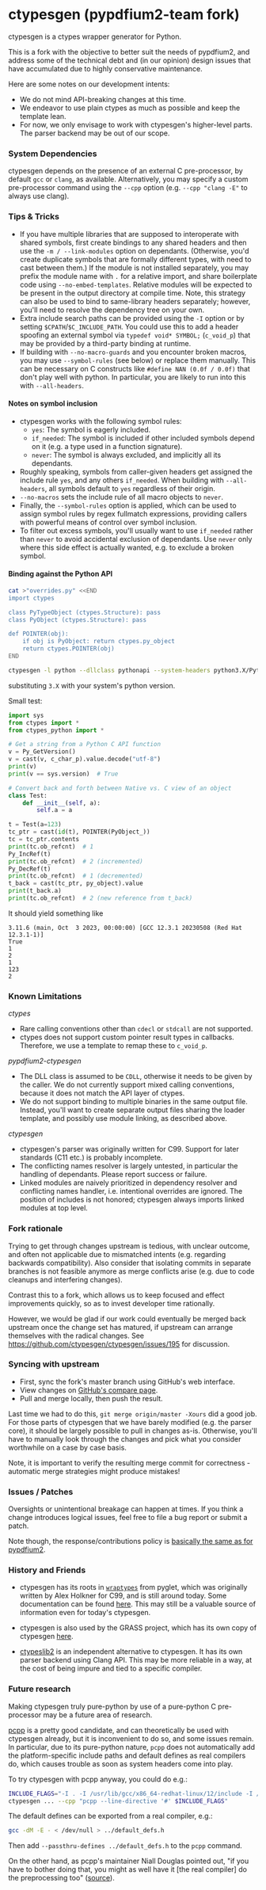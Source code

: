 # ctypesgen (pypdfium2-team fork)

ctypesgen is a ctypes wrapper generator for Python.

This is a fork with the objective to better suit the needs of pypdfium2, and address some of the technical debt and (in our opinion) design issues that have accumulated due to highly conservative maintenance.

Here are some notes on our development intents:
* We do not mind API-breaking changes at this time.
* We endeavor to use plain ctypes as much as possible and keep the template lean.
* For now, we only envisage to work with ctypesgen's higher-level parts. The parser backend may be out of our scope.


### System Dependencies

ctypesgen depends on the presence of an external C pre-processor, by default `gcc` or `clang`, as available.
Alternatively, you may specify a custom pre-processor command using the `--cpp` option (e.g. `--cpp "clang -E"` to always use clang).


### Tips & Tricks

* If you have multiple libraries that are supposed to interoperate with shared symbols, first create bindings to any shared headers and then use the `-m / --link-modules` option on dependants. (Otherwise, you'd create duplicate symbols that are formally different types, with need to cast between them.)
  If the module is not installed separately, you may prefix the module name with `.` for a relative import, and share boilerplate code using `--no-embed-templates`. Relative modules will be expected to be present in the output directory at compile time.
  Note, this strategy can also be used to bind to same-library headers separately; however, you'll need to resolve the dependency tree on your own.
* Extra include search paths can be provided using the `-I` option or by setting `$CPATH`/`$C_INCLUDE_PATH`.
  You could use this to add a header spoofing an external symbol via `typedef void* SYMBOL;` (`c_void_p`) that may be provided by a third-party binding at runtime.
* If building with `--no-macro-guards` and you encounter broken macros, you may use `--symbol-rules` (see below) or replace them manually. This can be necessary on C constructs like `#define NAN (0.0f / 0.0f)` that don't play well with python. In particular, you are likely to run into this with `--all-headers`.

#### Notes on symbol inclusion

* ctypesgen works with the following symbol rules:
  - `yes`: The symbol is eagerly included.
  - `if_needed`: The symbol is included if other included symbols depend on it (e.g. a type used in a function signature).
  - `never`: The symbol is always excluded, and implicitly all its dependants.
* Roughly speaking, symbols from caller-given headers get assigned the include rule `yes`, and any others `if_needed`. When building with `--all-headers`, all symbols default to `yes` regardless of their origin.
* `--no-macros` sets the include rule of all macro objects to `never`.
* Finally, the `--symbol-rules` option is applied, which can be used to assign symbol rules by regex fullmatch expressions, providing callers with powerful means of control over symbol inclusion.
* To filter out excess symbols, you'll usually want to use `if_needed` rather than `never` to avoid accidental exclusion of dependants. Use `never` only where this side effect is actually wanted, e.g. to exclude a broken symbol.

#### Binding against the Python API

```bash
cat >"overrides.py" <<END
import ctypes

class PyTypeObject (ctypes.Structure): pass
class PyObject (ctypes.Structure): pass

def POINTER(obj):
    if obj is PyObject: return ctypes.py_object
    return ctypes.POINTER(obj)
END

ctypesgen -l python --dllclass pythonapi --system-headers python3.X/Python.h --all-headers -m .overrides --linkage-anchor . -o ctypes_python.py
```
substituting `3.X` with your system's python version.

Small test:
```python
import sys
from ctypes import *
from ctypes_python import *

# Get a string from a Python C API function
v = Py_GetVersion()
v = cast(v, c_char_p).value.decode("utf-8")
print(v)
print(v == sys.version)  # True

# Convert back and forth between Native vs. C view of an object
class Test:
    def __init__(self, a):
        self.a = a

t = Test(a=123)
tc_ptr = cast(id(t), POINTER(PyObject_))
tc = tc_ptr.contents
print(tc.ob_refcnt)  # 1
Py_IncRef(t)
print(tc.ob_refcnt)  # 2 (incremented)
Py_DecRef(t)
print(tc.ob_refcnt)  # 1 (decremented)
t_back = cast(tc_ptr, py_object).value
print(t_back.a)
print(tc.ob_refcnt)  # 2 (new reference from t_back)
```

It should yield something like
```
3.11.6 (main, Oct  3 2023, 00:00:00) [GCC 12.3.1 20230508 (Red Hat 12.3.1-1)]
True
1
2
1
123
2
```

### Known Limitations

*ctypes*
* Rare calling conventions other than `cdecl` or `stdcall` are not supported.
* ctypes does not support custom pointer result types in callbacks. Therefore, we use a template to remap these to `c_void_p`.

*pypdfium2-ctypesgen*
* The DLL class is assumed to be `CDLL`, otherwise it needs to be given by the caller. We do not currently support mixed calling conventions, because it does not match the API layer of ctypes.
* We do not support binding to multiple binaries in the same output file. Instead, you'll want to create separate output files sharing the loader template, and possibly use module linking, as described above.

*ctypesgen*
* ctypesgen's parser was originally written for C99. Support for later standards (C11 etc.) is probably incomplete.
* The conflicting names resolver is largely untested, in particular the handling of dependants. Please report success or failure.
* Linked modules are naively prioritized in dependency resolver and conflicting names handler, i.e. intentional overrides are ignored. The position of includes is not honored; ctypesgen always imports linked modules at top level.


### Fork rationale

Trying to get through changes upstream is tedious, with unclear outcome, and often not applicable due to mismatched intents (e.g. regarding backwards compatibility). Also consider that isolating commits in separate branches is not feasible anymore as merge conflicts arise (e.g. due to code cleanups and interfering changes).

Contrast this to a fork, which allows us to keep focused and effect improvements quickly, so as to invest developer time rationally.

However, we would be glad if our work could eventually be merged back upstream once the change set has matured, if upstream can arrange themselves with the radical changes.
See https://github.com/ctypesgen/ctypesgen/issues/195 for discussion.


### Syncing with upstream

- First, sync the fork's master branch using GitHub's web interface.
- View changes on [GitHub's compare page](https://github.com/pypdfium2-team/ctypesgen/compare/pypdfium2...master).
- Pull and merge locally, then push the result.

Last time we had to do this, `git merge origin/master -Xours` did a good job.
For those parts of ctypesgen that we have barely modified (e.g. the parser core), it should be largely possible to pull in changes as-is.
Otherwise, you'll have to manually look through the changes and pick what you consider worthwhile on a case by case basis.

Note, it is important to verify the resulting merge commit for correctness - automatic merge strategies might produce mistakes!


### Issues / Patches

Oversights or unintentional breakage can happen at times. If you think a change introduces logical issues, feel free to file a bug report or submit a patch.

Note though, the response/contributions policy is [basically the same as for pypdfium2](https://github.com/pypdfium2-team/pypdfium2/?tab=readme-ov-file#response-policy).


### History and Friends

- ctypesgen has its roots in [`wraptypes`](https://github.com/pyglet/pyglet/tree/master/tools/wraptypes) from pyglet, which was originally written by Alex Holkner for C99, and is still around today.
  Some documentation can be found [here](https://docs.pyglet.org/en/development/internal/wraptypes.html). This may still be a valuable source of information even for today's ctypesgen.

- ctypesgen is also used by the GRASS project, which has its own copy of ctypesgen [here](https://github.com/OSGeo/grass/tree/main/python/libgrass_interface_generator).

- [ctypeslib2](https://github.com/trolldbois/ctypeslib) is an independent alternative to ctypesgen.
It has its own parser backend using Clang API. This may be more reliable in a way, at the cost of being impure and tied to a specific compiler.


### Future research

Making ctypesgen truly pure-python by use of a pure-python C pre-processor may be a future area of research.

[pcpp](https://github.com/ned14/pcpp) is a pretty good candidate, and can theoretically be used with ctypesgen already, but it is inconvenient to do so, and some issues remain.
In particular, due to its pure-python nature, `pcpp` does not automatically add the platform-specific include paths and default defines as real compilers do, which causes trouble as soon as system headers come into play.

To try ctypesgen with pcpp anyway, you could do e.g.:
```bash
INCLUDE_FLAGS="-I . -I /usr/lib/gcc/x86_64-redhat-linux/12/include -I /usr/local/include -I /usr/include"
ctypesgen ... --cpp "pcpp --line-directive '#' $INCLUDE_FLAGS"
```

The default defines can be exported from a real compiler, e.g.:
```bash
gcc -dM -E - < /dev/null > ../default_defs.h
```
Then add `--passthru-defines ../default_defs.h` to the `pcpp` command.

On the other hand, as pcpp's maintainer Niall Douglas pointed out, "if you have to bother doing that, you might as well have it [the real compiler] do the preprocessing too" ([source](https://github.com/ned14/pcpp/issues/85#issuecomment-1860619214)).
